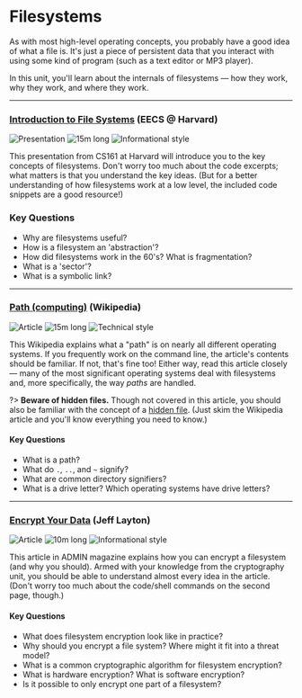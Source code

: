 # Filesystems

As with most high-level operating concepts, you probably have a good idea of what a file is. It's just a piece of persistent data that you interact with using some kind of program (such as a text editor or MP3 player).

In this unit, you'll learn about the internals of filesystems — how they work, why they work, and where they work.

---

### [Introduction to File Systems](http://www.eecs.harvard.edu/~cs161/notes/intro-file-systems.pdf) (EECS @ Harvard)

![Presentation](https://img.shields.io/badge/Type-Presentation-success.svg)
![15m long](https://img.shields.io/badge/Duration-16m-yellow.svg)
![Informational style](https://img.shields.io/badge/Style-Informational-informational.svg)

This presentation from CS161 at Harvard will introduce you to the key concepts of filesystems. Don't worry too much about the code excerpts; what matters is that you understand the key ideas. (But for a better understanding of how filesystems work at a low level, the included code snippets are a good resource!)

### Key Questions

* Why are filesystems useful?
* How is a filesystem an 'abstraction'?
* How did filesystems work in the 60's? What is fragmentation?
* What is a 'sector'?
* What is a symbolic link?

---

### [Path (computing)](https://en.wikipedia.org/wiki/Path_(computing)) (Wikipedia)

![Article](https://img.shields.io/badge/Type-Article-success.svg)
![15m long](https://img.shields.io/badge/Duration-30m-yellow.svg)
![Technical style](https://img.shields.io/badge/Style-Technical-informational.svg)

This Wikipedia explains what a "path" is on nearly all different operating systems. If you frequently work on the command line, the article's contents should be familiar. If not, that's fine too! Either way, read this article closely — many of the most significant operating systems deal with filesystems and, more specifically, the way _paths_ are handled.

?> **Beware of hidden files.** Though not covered in this article, you should also be familiar with the concept of a [hidden file](https://en.wikipedia.org/wiki/Hidden_file_and_hidden_directory). (Just skim the Wikipedia article and you'll know everything you need to know.)

#### Key Questions

* What is a path?
* What do `.`, `..`, and `~` signify?
* What are common directory signifiers?
* What is a drive letter? Which operating systems have drive letters?

---

### [Encrypt Your Data](http://www.admin-magazine.com/Articles/Filesystem-Encryption) (Jeff Layton)

![Article](https://img.shields.io/badge/Type-Article-success.svg)
![10m long](https://img.shields.io/badge/Duration-10m-yellow.svg)
![Informational style](https://img.shields.io/badge/Style-Informational-informational.svg)

This article in ADMIN magazine explains how you can encrypt a filesystem (and why you should). Armed with your knowledge from the cryptography unit, you should be able to understand almost every idea in the article. (Don't worry too much about the code/shell commands on the second page, though.)

#### Key Questions

* What does filesystem encryption look like in practice?
* Why should you encrypt a file system? Where might it fit into a threat model?
* What is a common cryptographic algorithm for filesystem encryption?
* What is hardware encryption? What is software encryption?
* Is it possible to only encrypt one part of a filesystem?